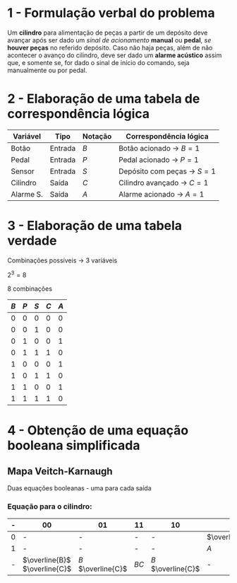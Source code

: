# 1 - Formulação verbal do problema
Um **cilindro** para alimentação de peças a partir de um depósito deve avançar após ser dado um *sinal de acionamento* **manual** ou **pedal**, *se* **houver peças** no referido depósito. Caso não haja peças, além de não acontecer o avanço do cilindro, deve ser dado um **alarme acústico** assim que, e somente se, for dado o sinal de início do comando, seja manualmente ou por pedal.

# 2 - Elaboração de uma tabela de correspondência lógica

| Variável | Tipo    | Notação | Correspondência lógica        |
| -        | -       | -       | -                             |
| Botão    | Entrada | $B$     | Botão acionado -> $B = 1$     |
| Pedal    | Entrada | $P$     | Pedal acionado -> $P = 1$     |
| Sensor   | Entrada | $S$     | Depósito com peças -> $S = 1$ |
| Cilindro | Saída   | $C$     | Cilindro avançado -> $C = 1$  |
| Alarme S.| Saída   | $A$     | Alarme acionado -> $A = 1$    |


# 3 - Elaboração de uma tabela verdade
Combinações possíveis -> 3 variáveis

$2^3 = 8$

8 combinações

| $B$ | $P$ | $S$ | $C$ | $A$ |
|  -  |  -  |  -  |  -  |  -  |
|  0  |  0  |  0  |  0  |  0  |
|  0  |  0  |  1  |  0  |  0  |
|  0  |  1  |  0  |  0  |  1  |
|  0  |  1  |  1  |  1  |  0  |
|  1  |  0  |  0  |  0  |  1  |
|  1  |  0  |  1  |  1  |  0  |
|  1  |  1  |  0  |  0  |  1  |
|  1  |  1  |  1  |  1  |  0  |


# 4 - Obtenção de uma equação booleana simplificada

## Mapa Veitch-Karnaugh

Duas equações booleanas - uma para cada saída

### Equação para o cilindro:

| - | 00 | 01 | 11 | 10 | - |
| - | -  | -  | -  | -  | - |
| 0 | -  | -  | -  | -  | $\overline{A}$ |
| 1 | -  | -  | -  | -  | $A$ |
| - | $\overline{B}$ $\overline{C}$  | $B$ $\overline{C}$  | $BC$  | $B$ $\overline{C}$  | - |
